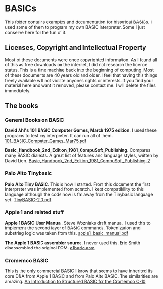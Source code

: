 # BASICs

This folder contains examples and documentation for historical BASICs. I used some of them to program my own BASIC interpreter. Some I just conserve here for the fun of it.

## Licenses, Copyright and Intellectual Property

Most of these documents were once copyrighted information. As I found all of this as free downloads on the internet, I did not research the licence status. This is a time machine back into the beginning of computing. Most of these documents are 40 years old and older. I feel that having this things freely available will not violate anyones rights or interests. If you find your material here and want it removed, please contact me. I will delete the files immediately. 

## The books

### General Books on BASIC

**David Ahl's 101 BASIC Computer Games, March 1975 edition**. I used these programs to test my interpreter. It can run all of them. [101_BASIC_Computer_Games_Mar75.pdf](https://github.com/slviajero/tinybasic/blob/main/docs/BASICs/101_BASIC_Computer_Games_Mar75.pdf)

**Basic_Handbook_2nd_Edition_1981_CompuSoft_Publishing**. Compares many BASIC dialects. A great list of features and language styles, written by David Lien. [Basic_Handbook_2nd_Edition_1981_CompuSoft_Publishing-2](https://github.com/slviajero/tinybasic/blob/main/docs/BASICs/Basic_Handbook_2nd_Edition_1981_CompuSoft_Publishing-2.pdf)

### Palo Alto Tinybasic

**Palo Alto Tiny BASIC**. This is how I started. From this document the first interpreter was implemented from scratch. I kept compatibility to this language although the code now is far away from the Tinybasic language set. [TinyBASIC-2.0.pdf](https://github.com/slviajero/tinybasic/blob/main/docs/BASICs/TinyBASIC-2.0.pdf)

### Apple 1 and related stuff

**Apple 1 BASIC User Manual**. Steve Wozniaks draft manual. I used this to implement the second layer of BASIC commands. Tokenization and substring logic was taken from this. [apple1_basic_manual.pdf](https://github.com/slviajero/tinybasic/blob/main/docs/BASICs/apple1_basic_manual.pdf)

**The Apple 1 BASIC assembler source**. I never used this. Eric Smith disassembled the original ROM. [a1basic.asm](https://github.com/slviajero/tinybasic/blob/main/docs/BASICs/a1basic.asm)

### Cromemco BASIC

This is the only commercial BASIC I know that seems to have inherited its core DNA from Apple 1 BASIC and from Palo Alto BASIC. The similarities are amazing. [An Introduction to Structured BASIC for the Cromemco C-10](https://github.com/slviajero/tinybasic/blob/main/docs/BASICs/An%20Introduction%20to%20Structured%20BASIC%20for%20the%20Cromemco%20C-10.pdf)

